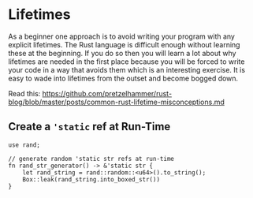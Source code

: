 # Lifetimes

As a beginner one approach is to avoid writing your program with any explicit lifetimes.
The Rust language is difficult enough without learning these at the beginning.
If you do so then you will learn a lot about why lifetimes are needed in the first place because you will be forced to write your code in  a way that avoids them which is an interesting exercise.
It is easy to wade into lifetimes from the outset and become bogged down.

Read this:
https://github.com/pretzelhammer/rust-blog/blob/master/posts/common-rust-lifetime-misconceptions.md

## Create a `'static` ref at Run-Time


```
use rand;

// generate random 'static str refs at run-time
fn rand_str_generator() -> &'static str {
    let rand_string = rand::random::<u64>().to_string();
    Box::leak(rand_string.into_boxed_str())
}
```

